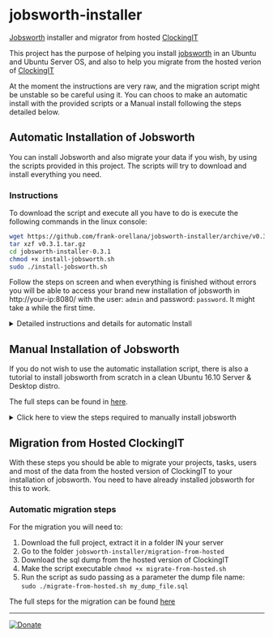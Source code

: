 # jobsworth-installer
[Jobsworth](https://github.com/ari/jobsworth) installer and migrator from hosted [ClockingIT](http://www.clockingit.com/)

This project has the purpose of helping you install [jobsworth](https://github.com/ari/jobsworth) in an Ubuntu and Ubuntu Server OS, and also to help you migrate from the hosted verion of [ClockingIT](http://www.clockingit.com/)

At the moment the instructions are very raw, and the migration script might be unstable so be careful using it. You can choos to make an automatic install with the provided scripts or a Manual install following the steps detailed below.

## Automatic Installation of Jobsworth
You can install Jobsworth and also migrate your data if you wish, by using the scripts provided in this project.
The scripts will try to download and install everything you need.

### Instructions
To download the script and execute all you have to do is execute the following commands in the linux console:
```sh
wget https://github.com/frank-orellana/jobsworth-installer/archive/v0.3.1.tar.gz
tar xzf v0.3.1.tar.gz
cd jobsworth-installer-0.3.1
chmod +x install-jobsworth.sh
sudo ./install-jobsworth.sh
```

Follow the steps on screen and when everything is finished without errors you will be able to access your brand new installation of jobsworth in http://your-ip:8080/ with the user: `admin` and password: `password`. It might take a while the first time.

<details>
  <summary>Detailed instructions and details for automatic Install</summary>

All this scripts have been tested ONLY on new installations of Debian 8.8, Ubuntu 15.10, 16.04 and 16.10

There's also a VirtualBox VM ready to try if you wish to download it from [Dropbox](http://bit.ly/2niDqXL) with the instructions to use it [here](https://github.com/frank-orellana/jobsworth/releases): 

### Detailed instructions and details for automatic Install And/Or Data migration
1. Download the full project
1. Extract the files to a folder IN your server
1. Move to the `jobsworth-installer` directory
1. Make the file executable `chmod +x install-jobsworth.sh`
1. For **Installation** execute the file: `sudo ./install-jobsworth.sh`. 

The script will **automatically**:
 1. Download and install MySql (It will ask you to set the root password)
 1. Create a new database named `jobsworth` and a database user named `jw`
 1. Download, Install and configure Java JDK and Tomcat9
    1. You will be able to access tomcat welcome page at http://your-ip:8080/, and also the managemente addreses in http://your-ip:8080/host-manager and http://your-ip:8080/host-manager with the user and password `jobsworth` from your os and local network only.
        2. The installation path will be /opt/tomcat. For more details see the script
 1. Download, install and configure Jobsworth
 1. After the installation is complete you can access jobsworth through http://your-ip:8080/ with the user: `admin` and password: `password`. It might take a while the first time
1. For **Data Migration** view the instructions below
 
 To see the full details see the [Migration Guide](https://github.com/frank-orellana/jobsworth-installer/tree/master/migration-from-hosted)

The scripts need to be executable. If they are not you will have to execute this before trying to execute them:
```sh
chmod +x install-jobsworth.sh
chmod +x migration-from-hosted/migrate-from-hosted.sh
```

### Parameters of the script:
You can prevent parts of the script from executing like this:
`sudo NOXX=1 NOYY=1 ./install-jobsworth.sh`

The options you can prevent are:
<table>
<tr><th>OPTION</th><th>What it prevents</th></tr>
<tr><td>NO_UPD_REP</td><td>The update of repositories (apt-get update) for example for when you are running the script a second time</td></tr>
<tr><td>NO_DB_SERVER</td><td>The installation of mariadb-server</td></tr>
<tr><td>NO_DB</td><td>The creation of the jobsworth database</td></tr>
<tr><td>NO_JDK</td><td>The installation of openjdk-8-jdk</td></tr>
<tr><td>NO_TOMCAT</td><td>Tomcat download and installation</td></tr>
</table>

</details>

## Manual Installation of Jobsworth
If you do not wish to use the automatic installation script, there is also a tutorial to install jobsworth from scratch in a clean Ubuntu 16.10 Server & Desktop distro.

The full steps can be found in [here](https://github.com/frank-orellana/jobsworth-installer/wiki/Manual-installation).
<details>
<summary>Click here to view the steps required to manually install jobsworth</summary>

### Overview of the steps
Basically what you will do is:
1. Install Ubuntu 15.10 or above
2. Install and configure MariaDB (MySql)
3. Install and configure Java JDK 8
4. Install and configure Tomcat
5. Install and configure the Jobsworth WAR file

Full steps [here](https://github.com/frank-orellana/jobsworth-installer/wiki/Manual-installation).

Also there is a VM already configured if you prefer. You can download it from [dropbox](http://bit.ly/2niDqXL).
</details>

## Migration from Hosted ClockingIT
With these steps you should be able to migrate your projects, tasks, users and most of the data from the hosted version of ClockingIT to your installation of jobsworth. You need to have already installed jobsworth for this to work.
### Automatic migration steps
For the migration you will need to:
1. Download the full project, extract it in a folder IN your server
1. Go to the folder `jobsworth-installer/migration-from-hosted`
1. Download the sql dump from the hosted version of ClockingIT
1. Make the script executable `chmod +x migrate-from-hosted.sh`
1. Run the script as sudo passing as a parameter the dump file name: <br>  `sudo ./migrate-from-hosted.sh my_dump_file.sql`

The full steps for the migration can be found [here](https://github.com/frank-orellana/jobsworth-installer/tree/master/migration-from-hosted)


----

[![Donate](https://img.shields.io/badge/Donate-PayPal-green.svg)](https://www.paypal.me/FranklinOrellana)
